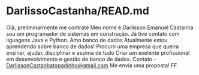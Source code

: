 # DarlissoCastanha/READ.md
Olá, preliminarmente me contrate
Meu nome é Darlisson Emanuel Castanha sou um programador de sistemas em construção.
Já tive contato com liguagens Java e Python. Amo banco de dados 
Atualmente estou aprendendo sobre banco de dados!
Procuro uma empresa que queira ensinar, ajudar, disciplinar e assima de tudo Criar um exelente profissional em desenvolvimento e gestão de banco de dados.
Contato - DarlissonCastanhatopadinho@gmail.com
Me envia uma proposta! 
FF
